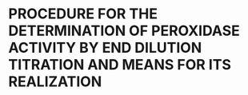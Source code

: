# PROCEDURE FOR THE DETERMINATION OF PEROXIDASE ACTIVITY BY END DILUTION TITRATION AND MEANS FOR ITS REALIZATION